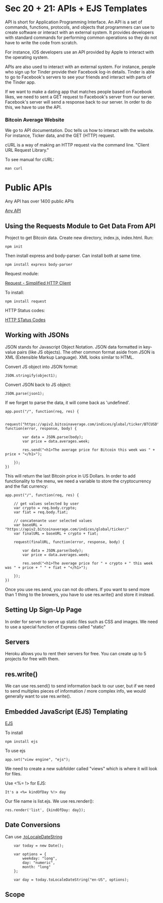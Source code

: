 # Sec 20 + 21: APIs + EJS Templates

API is short for Application Programming Interface. An API is a set of commands, functions, protocols, and objects that programmers can use to create software or interact with an external system. It provides developers with standard commands for performing common operations so they do not have to write the code from scratch. 

For instance, iOS developers use an API provided by Apple to interact with the operating system. 

APIs are also used to interact with an external system. For instance, people who sign up for Tinder provide their Facebook log-in details. Tinder is able to go to Facebook's servers to see your friends and interact with parts of the Tinder app. 

If we want to make a dating app that matches people based on Facebook likes, we need to sent a GET request to Facebook's server from our server. Facebook's server will send a response back to our server. In order to do this, we have to use the API. 

### Bitcoin Average Website

We go to API documentation. Doc tells us how to interact with the website. For instance, Ticker data, and the GET (HTTP) request. 

cURL is a way of making an HTTP request via the command line. "Client URL Request Library."

To see manual for cURL:

```
man curl
```

# Public APIs

Any API has over 1400 public APIs

[Any API](https://any-api.com/)


## Using the Requests Module to Get Data From API

Project to get Bitcoin data. Create new directory, index.js, index.html. Run:

```
npm init
```

Then install express and body-parser. Can install both at same time. 

```
npm install express body-parser
```

Request module:

[Request - Simplified HTTP Client](https://www.npmjs.com/package/request)

To install:

```
npm install request
```

HTTP Status codes:

[HTTP STatus Codes](https://httpstatuses.com/)


## Working with JSONs

JSON stands for Javascript Object Notation. JSON data formatted in key-value pairs (like JS objects). The other common format aside from JSON is XML (Extensible Markup Language). XML looks similar to HTML. 

Convert JS object into JSON format:

```
JSON.stringify(object1);
```

Convert JSON back to JS object:

```
JSON.parse(json1);
```

If we forget to parse the data, it will come back as 'undefined'. 

```
app.post("/", function(req, res) {

    request("https://apiv2.bitcoinaverage.com/indices/global/ticker/BTCUSD", function(error, response, body) {
        
        var data = JSON.parse(body);
        var price = data.averages.week;

        res.send("<h1>The average price for Bitcoin this week was " + price + "</h1>");

    });
})
```

This will return the last Bitcoin price in US Dollars. In order to add functionality to the menu, we need a variable to store the cryptocurrency and the fiat currency:

```
app.post("/", function(req, res) {

    // get values selected by user
    var crypto = req.body.crypto;
    var fiat = req.body.fiat;

    // concatenante user selected values
    var baseURL = "https://apiv2.bitcoinaverage.com/indices/global/ticker/"
    var finalURL = baseURL + crypto + fiat;

    request(finalURL, function(error, response, body) {
        
        var data = JSON.parse(body);
        var price = data.averages.week;

        res.send("<h1>The average price for " + crypto + " this week was " + price + " " + fiat + "</h1>");

    });
})
```

Once you use res.send, you can not do others. If you want to send more than 1 thing to the browers, you have to use res.write() and store it instead. 

## Setting Up Sign-Up Page

In order for server to serve up static files such as CSS and images. We need to use a special function of Express called "static"

## Servers

Heroku allows you to rent their servers for free. You can create up to 5 projects for free with them. 


## res.write()

We can use res.send() to send information back to our user, but if we need to send multiples pieces of information / more complex info, we would generally want to use res.write(). 

## Embedded JavaScript (EJS) Templating

[EJS](https://ejs.co/)

To install

```
npm install ejs
```

To use ejs

```
app.set("view engine", "ejs");
```

We need to create a new subfolder called "views" which is where it will look for files. 

Use <%= !> for EJS:

```
It's a <%= kindOfDay %!> day
```

Our file name is list.ejs. We use res.render():

```
res.render('list', {kindOfDay: day});
```

## Date Conversions

Can use [.toLocaleDateString](https://developer.mozilla.org/en-US/docs/Web/JavaScript/Reference/Global_Objects/Date/toLocaleDateString)

```
    var today = new Date();

    var options = {
        weekday: "long", 
        day: "numeric", 
        month: "long"        
    };

    var day = today.toLocaleDateString("en-US", options);
```
   
## Scope


